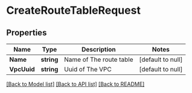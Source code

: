 # CreateRouteTableRequest

## Properties
Name | Type | Description | Notes
------------ | ------------- | ------------- | -------------
**Name** | **string** | Name of The route table | [default to null]
**VpcUuid** | **string** | Uuid of The VPC | [default to null]

[[Back to Model list]](../README.md#documentation-for-models) [[Back to API list]](../README.md#documentation-for-api-endpoints) [[Back to README]](../README.md)


